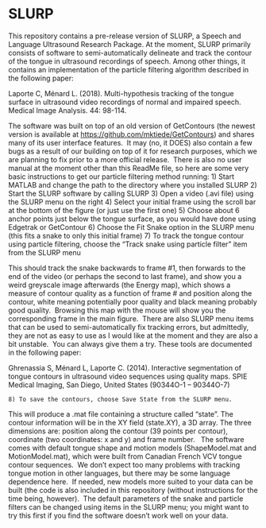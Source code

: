 # SLURP

This repository contains a pre-release version of SLURP, a Speech and Language Ultrasound Research Package.  At the moment, SLURP primarily consists of software to semi-automatically delineate and track the contour of the tongue in ultrasound recordings of speech.  Among other things, it contains an implementation of the particle filtering algorithm described in the following paper:

Laporte C, Ménard L. (2018). Multi-hypothesis tracking of the tongue surface in ultrasound video recordings of normal and impaired speech. Medical Image Analysis. 44: 98-114.

The software was built on top of an old version of GetContours (the newest version is available at https://github.com/mktiede/GetContours) and shares many of its user interface features.  It may (no, it DOES) also contain a few bugs as a result of our building on top of it for research purposes, which we are planning to fix prior to a more official release.  There is also no user manual at the moment other than this ReadMe file, so here are some very basic instructions to get our particle filtering method running:
	1) Start MATLAB and change the path to the directory where you installed SLURP
	2) Start the SLURP software by calling SLURP
	3) Open a video (.avi file) using the SLURP menu on the right
	4) Select your initial frame using the scroll bar at the bottom of the figure (or just use the first one)
	5) Choose about 6 anchor points just below the tongue surface, as you would have done using Edgetrak or GetContour
	6) Choose the Fit Snake option in the SLURP menu (this fits a snake to only this initial frame)
	7) To track the tongue contour using particle filtering, choose the “Track snake using particle filter” item from the SLURP menu

This should track the snake backwards to frame #1, then forwards to the end of the video (or perhaps the second to last frame), and show you a weird greyscale image afterwards (the Energy map), which shows a measure of contour quality as a function of frame # and position along the contour, white meaning potentially poor quality and black meaning probably good quality.  Browsing this map with the mouse will show you the corresponding frame in the main figure.  There are also SLURP menu items that can be used to semi-automatically fix tracking errors, but admittedly, they are not as easy to use as I would like at the moment and they are also a bit unstable.  You can always give them a try.  These tools are documented in the following paper:

Ghrenassia S, Ménard L, Laporte C. (2014). Interactive segmentation of tongue contours in ultrasound video sequences using quality maps. SPIE Medical Imaging, San Diego, United States (90344O-1 – 90344O-7)

	8) To save the contours, choose Save State from the SLURP menu.  
	
This will produce a .mat file containing a structure called “state”.  The contour information will be in the XY field (state.XY), a 3D array.  The three dimensions are: position along the contour (39 points per contour), coordinate (two coordinates: x and y) and frame number.
 
The software comes with default tongue shape and motion models (ShapeModel.mat and MotionModel.mat), which were built from Canadian French VCV tongue contour sequences.  We don’t expect too many problems with tracking tongue motion in other languages, but there may be some language dependence here.  If needed, new models more suited to your data can be built (the code is also included in this repository (without instructions for the time being, however).  The default parameters of the snake and particle filters can be changed using items in the SLURP menu; you might want to try this first if you find the software doesn’t work well on your data.  
